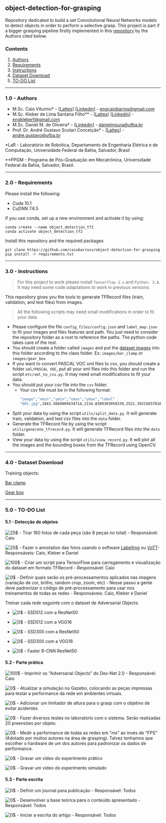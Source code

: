 ## object-detection-for-grasping
Repository dedicated to build a set Convolutional Neural Networks models to detect objects in order to perform a selective grasp.
This project is part if a bigger grasping pipeline firstly implemented in this [repository](https://github.com/lar-deeufba/ssggcnn_ur5_grasping) by the Authors cited below.

<!--<p align="center">
<a href="https://youtu.be/aJ39MruDdLo" target="_blank">
<img src="" width="600">
</p>
</a>-->

### Contents
1. [Authors](#1.0)
2. [Requirements](#2.0)
3. [Instructions](#3.0)
4. [Dataset Download](#4.0)
5. [TO-DO List](#5.0)

---
### 1.0 - Authors

- M.Sc. Caio Viturino* - [[Lattes](http://lattes.cnpq.br/4355017524299952)] [[Linkedin](https://www.linkedin.com/in/engcaiobarros/)] - engcaiobarros@gmail.com
- M.Sc. Kleber de Lima Santana Filho** - [[Lattes](http://lattes.cnpq.br/3942046874020315)] [[Linkedin](https://www.linkedin.com/in/engkleberfilho/)] - engkleberf@gmail.com
- M.Sc. Daniel M. de Oliveira* - [[Linkedin](https://www.linkedin.com/in/daniel-moura-de-oliveira-9b6754120/)] - danielmoura@ufba.br 
- Prof. Dr. André Gustavo Scolari Conceição* - [[Lattes](http://lattes.cnpq.br/6840685961007897)] - andre.gustavo@ufba.br

*LaR - Laboratório de Robótica, Departamento de Engenharia Elétrica e de Computação, Universidade Federal da Bahia, Salvador, Brasil

**PPGM - Programa de Pós-Graduação em Mecatrônica, Universidade Federal da Bahia, Salvador, Brasil.

---

### 2.0 - Requirements

Please install the following:

- Cuda 10.1
- CuDNN 7.6.5

If you use conda, set up a new environment and activate it by using:

```
conda create --name object_detection_tf2
conda activate object_detection_tf2
```

Install this repository and the required packages
```
git clone https://github.com/caiobarrosv/object-detection-for-grasping
pip install -r requirements.txt
```



---

### 3.0 - Instructions

> For this project to work please install `Tensorflow 2.x` and `Python: 3.8`. It may need some code adaptations to work in previous versions.

This repository gives you the tools to generate TFRecord files (train, validation, and test files) from images.

> All the following scripts may need small modifications in order to fit your data.

- Please configure the file `config_files/config.json` and `label_map.json` to fit your images and files features and path. You just need to consider the repository folder as a root to reference the paths. The python code takes care of the rest.
- You should create a folder called `images` and put the [dataset images](#3.0) into this folder according to the class folder. Ex: `images/bar_clamp` or `images/gear_box` 
- If you want to convert PASCAL VOC xml files to csv, you should create a folder `xml/PASCAL VOC`, put all your xml files into this folder and run the script `etc/xml_to_csv.py`. It may need small modifications to fit your data.
- You should put your csv file into the `csv` folder.
  - Your csv file must be in the following format: 
    ```sh 
    "image","xmin","ymin","xmax","ymax","label"
    "001.jpg",1843.5669909434714,1134.8309303950339,2521.393150378185,1610.1179645130937,"bar_clamp"
    ```
- Split your data by using the script `utils/split_data.py`. It will generate train, validation, and test csv files into the `data` folder.
- Generate the TFRecord file by using the script `utils/generate_tfrecord.py`. It will generate TFRecord files into the `data` folder.
- View your data by using the script `utils/view_record.py`. It will plot all the images and the bounding boxes from the TFRecord using OpenCV.

---

### 4.0 - Dataset Download

Training objects:

[Bar clamp](https://drive.google.com/file/d/1F9DrgFgdt-cfT-cjSImfLCjmFoc4V3SN/view?usp=sharing)

[Gear box](https://drive.google.com/file/d/1JtUpxdmQf-T1sV6RTKfxf-LrZf1Cl-W8/view?usp=sharing)

---

### 5.0 - TO-DO List

#### 5.1 - Detecção de objetos

![25$](https://progress-bar.dev/25) - Tirar 160 fotos de cada peça (são 8 peças no total) - Responsável: Caio

![25$](https://progress-bar.dev/25) - Fazer o annotation das fotos usando o software [LabelImg](https://github.com/tzutalin/labelImg) ou [VoTT](https://github.com/microsoft/VoTT)- Responsáveis: Caio, Kleber e Daniel

![100$](https://progress-bar.dev/100) - Criar um script para TensorFlow para carregamento e visualização do dataset em formato TFRecord - Responsável: Caio

![0$](https://progress-bar.dev/0) - Definir quais serão os pré-processamentos aplicados nas imagens (variação de cor, brilho, random crop, zoom, etc) - Nesse passo a gente deve padronizar o código de pré-processamento para usar nos treinamentos de todas as redes - Responsáveis: Caio, Kleber e Daniel

Treinar cada rede seguinte com o dataset de Adversarial Objects:

- ![0$](https://progress-bar.dev/0) - SSD512 com a ResNet50 

- ![0$](https://progress-bar.dev/0) - SSD512 com a VGG16

- ![0$](https://progress-bar.dev/0) - SSD300 com a ResNet50

- ![0$](https://progress-bar.dev/0) - SSD300 com a VGG16

- ![0$](https://progress-bar.dev/0) - Faster R-CNN ResNet50


#### 5.2 - Parte prática


![100$](https://progress-bar.dev/100) - Imprimir os "Adversarial Objects" do Dex-Net 2.0 - Responsável: Caio

![0$](https://progress-bar.dev/0) - Atualizar a simulação no Gazebo, colocando as peças impressas para testar a performance da rede em ambientes virtuais.

![0$](https://progress-bar.dev/0) - Adicionar um limitador de altura para o grasp com o objetivo de evitar acidentes

![0$](https://progress-bar.dev/0) - Fazer diversos testes no laboratório com o sistema. Serão realizadas 20 preensões por objeto. 

![0$](https://progress-bar.dev/0) - Medir a performance de todas as redes em "ms" ao invés de "FPS" (Adotado por muitos autores na área de grasping). Talvez tenhamos que escolher o hardware de um dos autores para padronizar os dados de performance. 

![0$](https://progress-bar.dev/0) - Gravar um vídeo do experimento prático

![0$](https://progress-bar.dev/0) - Gravar um vídeo do experimento simulado

#### 5.3 - Parte escrita


![0$](https://progress-bar.dev/0) - Definir um journal para publicação - Responsável: Todos

![0$](https://progress-bar.dev/0) - Desenvolver a base teórica para o conteúdo apresentado - Responsável: Todos

![0$](https://progress-bar.dev/0) - Iniciar a escrita do artigo - Responsável: Todos

